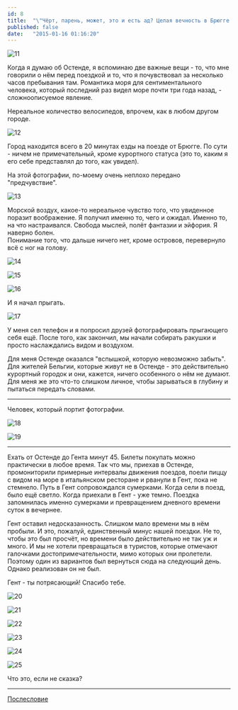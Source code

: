 ```yaml
---
id: 8
title:  "\"Чёрт, парень, может, это и есть ад? Целая вечность в Брюгге.\""
published: false
date:   "2015-01-16 01:16:20"
---
```


![11](https://github.com/kartamyshev/blog/blob/master/public/images/belgium/11.jpg?raw=true)

Когда я думаю об Остенде, я вспоминаю две важные вещи - то, что мне говорили о нём перед поездкой и то, что 
я почувствовал за несколько часов пребывания там. Романтика моря для сентиментального человека, который последний 
раз видел море почти три года назад, - сложноописуемое явление.  

Нереальное количество велосипедов, впрочем, как в любом другом городе.

![12](https://github.com/kartamyshev/blog/blob/master/public/images/belgium/12.jpg?raw=true)

Город находится всего в 20 минутах езды на поезде от Брюгге. По сути - ничем не примечательный, кроме 
курортного статуса (это то, каким я его себе представлял до того, как увидел).

На этой фотографии, по-моему очень неплохо передано "предчувствие".

![13](https://github.com/kartamyshev/blog/blob/master/public/images/belgium/13.jpg?raw=true)

Морской воздух, какое-то нереальное чувство того, что увиденное поразит воображение. Я получил именно то, чего и ожидал.
Именно то, на что настраивался. Свобода мыслей, полёт фантазии и эйфория. Я наверно болен.  
Понимание того, что дальше ничего нет, кроме островов, перевернуло всё с ног на голову.

![14](https://github.com/kartamyshev/blog/blob/master/public/images/belgium/14.jpg?raw=true)

![15](https://github.com/kartamyshev/blog/blob/master/public/images/belgium/15.jpg?raw=true)

![16](https://github.com/kartamyshev/blog/blob/master/public/images/belgium/16.jpg?raw=true)

И я начал прыгать.

![17](https://github.com/kartamyshev/blog/blob/master/public/images/belgium/17.jpg?raw=true)

У меня сел телефон и я попросил друзей фотографировать прыгающего себя ещё. После того, как закончил, мы начали собирать 
ракушки и просто наслаждались видом и воздухом.

Для меня Остенде оказался "вспышкой, которую невозможно забыть". Для жителей Бельгии, которые живут не в 
Остенде - это действительно курортный городок и они, кажется, ничего особенного о нём не думают.
Для меня же это что-то слишком личное, чтобы зарываться в глубину и пытаться передать словами.

***

Человек, который портит фотографии.

![18](https://github.com/kartamyshev/blog/blob/master/public/images/belgium/18.jpg?raw=true)

![19](https://github.com/kartamyshev/blog/blob/master/public/images/belgium/19.jpg?raw=true)

***

Ехать от Остенде до Гента минут 45. Билеты покупать можно практически в любое время.
Так что мы, приехав в Остенде, промониторили примерные интервалы движения поездов, поели пиццу с видом на море 
в итальянском ресторане и рванули в Гент, пока не стемнело. Путь в Гент сопровождался сумерками.  Когда сели в 
поезд, было ещё светло. Когда приехали в Гент - уже темно. Поездка запомнилась именно сумерками и превращением
дневного времени суток в вечернее.

Гент оставил недосказанность. Слишком мало времени мы в нём пробыли. И это, пожалуй, единственный минус нашей поездки.
Не то, чтобы это был просчёт, но времени было действительно не так уж и много. И мы не хотели превращаться в туристов, 
которые отмечают галочками достопримечательности, мимо которых они пролетели. Поэтому один из вариантов был вернуться 
сюда на следующий день. Однако реализован он не был.

Гент - ты потрясающий! Спасибо тебе.

![20](https://github.com/kartamyshev/blog/blob/master/public/images/belgium/20.jpg?raw=true)

![21](https://github.com/kartamyshev/blog/blob/master/public/images/belgium/21.jpg?raw=true)

![22](https://github.com/kartamyshev/blog/blob/master/public/images/belgium/22.jpg?raw=true)

![23](https://github.com/kartamyshev/blog/blob/master/public/images/belgium/23.jpg?raw=true)

![24](https://github.com/kartamyshev/blog/blob/master/public/images/belgium/24.jpg?raw=true)

![25](https://github.com/kartamyshev/blog/blob/master/public/images/belgium/25.jpg?raw=true)

Что это, если не сказка?

***

[Послесловие]({{site.url}}/_site/jekyll/update/2015/01/16/bruges-afterword.html)
